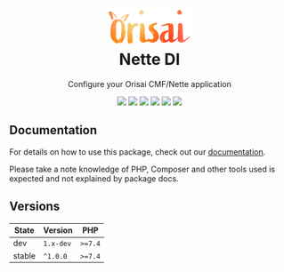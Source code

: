 <h1 align="center">
	<img src="https://github.com/orisai/.github/blob/main/images/repo_title.png" alt="Orisai"/>
	<br/>
	Nette DI
</h1>

<p align="center">
    Configure your Orisai CMF/Nette application
</p>

<p align=center>
  <a href="https://github.com/orisai/nette-di/actions?query=workflow%3Aci"><img src="https://github.com/orisai/nette-di/workflows/ci/badge.svg"></a>
  <a href="https://coveralls.io/r/orisai/nette-di"><img src="https://badgen.net/coveralls/c/github/orisai/nette-di/v1.x?cache=300"></a>
  <a href="https://dashboard.stryker-mutator.io/reports/github.com/orisai/nette-di/v1.x"><img src="https://badge.stryker-mutator.io/github.com/orisai/nette-di/v1.x"></a>
  <a href="https://packagist.org/packages/orisai/nette-di"><img src="https://badgen.net/packagist/dt/orisai/nette-di?cache=3600"></a>
  <a href="https://packagist.org/packages/orisai/nette-di"><img src="https://badgen.net/packagist/v/orisai/nette-di?cache=3600"></a>
  <a href="https://choosealicense.com/licenses/mpl-2.0/"><img src="https://badgen.net/badge/license/MPL-2.0/blue?cache=3600"></a>
<p>

## Documentation

For details on how to use this package, check out our [documentation](docs/README.md).

Please take a note knowledge of PHP, Composer and other tools used is expected and not explained by package docs.

## Versions

| State  | Version      | PHP     |
|--------|--------------|---------|
| dev    | `1.x-dev`    | `>=7.4` |
| stable | `^1.0.0`     | `>=7.4` |
